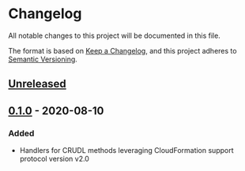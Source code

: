 # Changelog
All notable changes to this project will be documented in this file.

The format is based on [Keep a Changelog](https://keepachangelog.com/en/1.0.0/),
and this project adheres to [Semantic Versioning](https://semver.org/spec/v2.0.0.html).


## [Unreleased]

## [0.1.0] - 2020-08-10
### Added
- Handlers for CRUDL methods leveraging CloudFormation support protocol version v2.0


[Unreleased]: https://github.com/eduardomourar/aws-resource-provider-passwordpolicy/compare/v0.1.0...HEAD
[0.1.0]: https://github.com/eduardomourar/aws-resource-provider-passwordpolicy/releases/tag/v0.1.0
